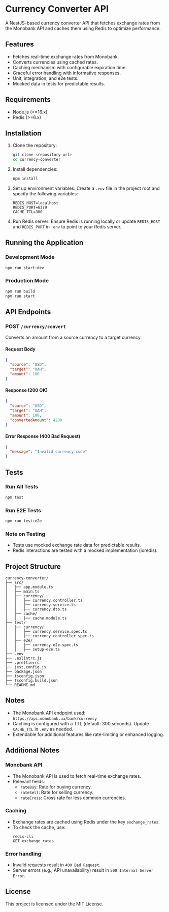 # Currency Converter API

A NestJS-based currency converter API that fetches exchange rates from the Monobank API and caches them using Redis to optimize performance.

## Features
- Fetches real-time exchange rates from Monobank.
- Converts currencies using cached rates.
- Caching mechanism with configurable expiration time.
- Graceful error handling with informative responses.
- Unit, integration, and e2e tests.
- Mocked data in tests for predictable results.

## Requirements
- Node.js (>=16.x)
- Redis (>=6.x)

## Installation

1. Clone the repository:
   ```bash
   git clone <repository-url>
   cd currency-converter
   ```

2. Install dependencies:
   ```bash
   npm install
   ```

3. Set up environment variables:
   Create a `.env` file in the project root and specify the following variables:
   ```env
   REDIS_HOST=localhost
   REDIS_PORT=6379
   CACHE_TTL=300
   ```

4. Run Redis server:
   Ensure Redis is running locally or update `REDIS_HOST` and `REDIS_PORT` in `.env` to point to your Redis server.

## Running the Application

### Development Mode
```bash
npm run start:dev
```

### Production Mode
```bash
npm run build
npm run start
```

## API Endpoints

### POST `/currency/convert`
Converts an amount from a source currency to a target currency.

#### Request Body
```json
{
  "source": "USD",
  "target": "UAH",
  "amount": 100
}
```

#### Response (200 OK)
```json
{
  "source": "USD",
  "target": "UAH",
  "amount": 100,
  "convertedAmount": 4200
}
```

#### Error Response (400 Bad Request)
```json
{
  "message": "Invalid currency code"
}
```

## Tests

### Run All Tests
```bash
npm test
```

### Run E2E Tests
```bash
npm run test:e2e
```

### Note on Testing
- Tests use mocked exchange rate data for predictable results.
- Redis interactions are tested with a mocked implementation (ioredis).

## Project Structure
```
currency-converter/
├── src/
│   ├── app.module.ts
│   ├── main.ts
│   ├── currency/
│   │   ├── currency.controller.ts
│   │   ├── currency.service.ts
│   │   ├── currency.dto.ts
│   ├── cache/
│   │   ├── cache.module.ts
├── test/
│   ├── currency/
│   │   ├── currency.service.spec.ts
│   │   ├── currency.controller.spec.ts
│   ├── e2e/
│   │   ├── currency.e2e-spec.ts
│   │   ├── setup-e2e.ts
├── .env
├── .eslintrc.js
├── .prettierrc
├── jest.config.js
├── package.json
├── tsconfig.json
├── tsconfig.build.json
└── README.md
```

## Notes
- The Monobank API endpoint used: `https://api.monobank.ua/bank/currency`
- Caching is configured with a TTL (default: 300 seconds). Update `CACHE_TTL` in `.env` as needed.
- Extendable for additional features like rate-limiting or enhanced logging.

## Additional Notes

### Monobank API
- The Monobank API is used to fetch real-time exchange rates.
- Relevant fields:
  - `rateBuy`: Rate for buying currency.
  - `rateSell`: Rate for selling currency.
  - `rateCross`: Cross rate for less common currencies.

### Caching
- Exchange rates are cached using Redis under the key `exchange_rates`.
- To check the cache, use:
  ```
  redis-cli
  GET exchange_rates
  ```

### Error handling
- Invalid requests result in `400 Bad Request`.
- Server errors (e.g., API unavailability) result in `500 Internal Server Error`.

## License
This project is licensed under the MIT License.
